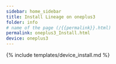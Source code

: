 ```yaml
---
sidebar: home_sidebar
title: Install Lineage on oneplus3
folder: info
# name of the page (/{{permalink}}.html)
permalink: oneplus3_Install.html
device: oneplus3
---
```

{% include templates/device_install.md %}
